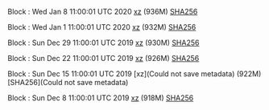 Block : Wed Jan  8 11:00:01 UTC 2020 [xz](https://transfer.sh/81bDo/bootstrap.dat.20200108.tar.xz) (936M) [SHA256](https://transfer.sh/FhEzG/sha256.txt)

Block : Wed Jan  1 11:00:01 UTC 2020 [xz](https://transfer.sh/hCj6F/bootstrap.dat.20200101.tar.xz) (932M) [SHA256](https://transfer.sh/Q0u1q/sha256.txt)

Block : Sun Dec 29 11:00:01 UTC 2019 [xz](https://transfer.sh/SoomL/bootstrap.dat.20191229.tar.xz) (930M) [SHA256](https://transfer.sh/110w97/sha256.txt)

Block : Sun Dec 22 11:00:01 UTC 2019 [xz](https://transfer.sh/vDuGo/bootstrap.dat.20191222.tar.xz) (926M) [SHA256](https://transfer.sh/izF1a/sha256.txt)

Block : Sun Dec 15 11:00:01 UTC 2019 [xz](Could not save metadata) (922M) [SHA256](Could not save metadata)

Block : Sun Dec  8 11:00:01 UTC 2019 [xz](https://transfer.sh/12fqvb/bootstrap.dat.20191208.tar.xz) (918M) [SHA256](https://transfer.sh/szZ7W/sha256.txt)
